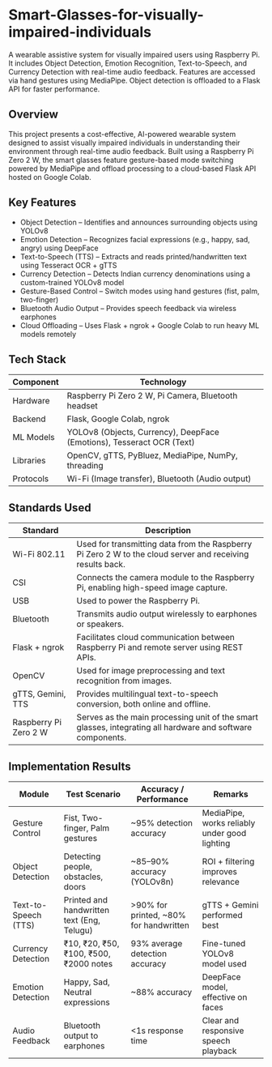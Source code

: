 # Smart-Glasses-for-visually-impaired-individuals
A wearable assistive system for visually impaired users using Raspberry Pi. It includes Object Detection, Emotion Recognition, Text-to-Speech, and Currency Detection with real-time audio feedback. Features are accessed via hand gestures using MediaPipe. Object detection is offloaded to a Flask API for faster performance.


## Overview
This project presents a cost-effective, AI-powered wearable system designed to assist visually impaired individuals in understanding their environment through real-time audio feedback. Built using a Raspberry Pi Zero 2 W, the smart glasses feature gesture-based mode switching powered by MediaPipe and offload processing to a cloud-based Flask API hosted on Google Colab.

## Key Features
- Object Detection – Identifies and announces surrounding objects using YOLOv8
- Emotion Detection – Recognizes facial expressions (e.g., happy, sad, angry) using DeepFace
- Text-to-Speech (TTS) – Extracts and reads printed/handwritten text using Tesseract OCR + gTTS
- Currency Detection – Detects Indian currency denominations using a custom-trained YOLOv8 model
- Gesture-Based Control – Switch modes using hand gestures (fist, palm, two-finger)
- Bluetooth Audio Output – Provides speech feedback via wireless earphones
- Cloud Offloading – Uses Flask + ngrok + Google Colab to run heavy ML models remotely

## Tech Stack
| Component    | Technology                                      |
|--------------|-------------------------------------------------|
| Hardware     | Raspberry Pi Zero 2 W, Pi Camera, Bluetooth headset |
| Backend      | Flask, Google Colab, ngrok                      |
| ML Models    | YOLOv8 (Objects, Currency), DeepFace (Emotions), Tesseract OCR (Text) |
| Libraries    | OpenCV, gTTS, PyBluez, MediaPipe, NumPy, threading |
| Protocols    | Wi-Fi (Image transfer), Bluetooth (Audio output) |


## Standards Used

| Standard                 | Description                                                                 |
|--------------------------|-----------------------------------------------------------------------------|
| Wi-Fi 802.11             | Used for transmitting data from the Raspberry Pi Zero 2 W to the cloud server and receiving results back. |
| CSI                      | Connects the camera module to the Raspberry Pi, enabling high-speed image capture. |
| USB                      | Used to power the Raspberry Pi.                                             |
| Bluetooth                | Transmits audio output wirelessly to earphones or speakers.                |
| Flask + ngrok            | Facilitates cloud communication between Raspberry Pi and remote server using REST APIs. |
| OpenCV                   | Used for image preprocessing and text recognition from images.             |
| gTTS, Gemini, TTS        | Provides multilingual text-to-speech conversion, both online and offline.  |
| Raspberry Pi Zero 2 W    | Serves as the main processing unit of the smart glasses, integrating all hardware and software components. |


## Implementation Results

| Module              | Test Scenario                                  | Accuracy / Performance              | Remarks                                      |
|---------------------|-----------------------------------------------|-------------------------------------|----------------------------------------------|
| Gesture Control     | Fist, Two-finger, Palm gestures               | ~95% detection accuracy             | MediaPipe, works reliably under good lighting |
| Object Detection    | Detecting people, obstacles, doors            | ~85–90% accuracy (YOLOv8n)          | ROI + filtering improves relevance            |
| Text-to-Speech (TTS)| Printed and handwritten text (Eng, Telugu)    | >90% for printed, ~80% for handwritten | gTTS + Gemini performed best               |
| Currency Detection  | ₹10, ₹20, ₹50, ₹100, ₹500, ₹2000 notes        | 93% average detection accuracy      | Fine-tuned YOLOv8 model used                 |
| Emotion Detection   | Happy, Sad, Neutral expressions               | ~88% accuracy                       | DeepFace model, effective on faces           |
| Audio Feedback      | Bluetooth output to earphones                | <1s response time                   | Clear and responsive speech playback         |


